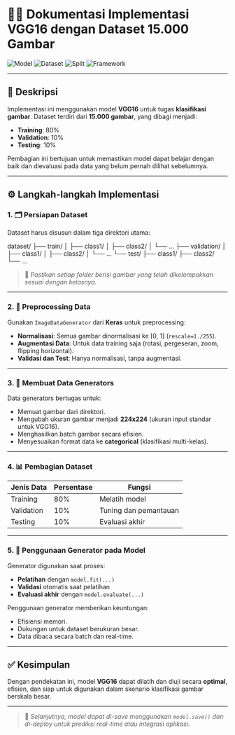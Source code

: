 # 🧠📸 Dokumentasi Implementasi VGG16 dengan Dataset 15.000 Gambar

![Model](https://img.shields.io/badge/Model-VGG16-blue.svg)
![Dataset](https://img.shields.io/badge/Dataset-15.000%20Gambar-lightgrey.svg)
![Split](https://img.shields.io/badge/Train%2FVal%2FTest-80%2F10%2F10-green.svg)
![Framework](https://img.shields.io/badge/Framework-Keras%20%2B%20TensorFlow-orange.svg)

---

## 📝 Deskripsi

Implementasi ini menggunakan model **VGG16** untuk tugas **klasifikasi gambar**. Dataset terdiri dari **15.000 gambar**, yang dibagi menjadi:

- **Training**: 80%
- **Validation**: 10%
- **Testing**: 10%

Pembagian ini bertujuan untuk memastikan model dapat belajar dengan baik dan dievaluasi pada data yang belum pernah dilihat sebelumnya.

---

## ⚙️ Langkah-langkah Implementasi

### 1. 🗂️ Persiapan Dataset

Dataset harus disusun dalam tiga direktori utama:

dataset/
├── train/
│ ├── class1/
│ ├── class2/
│ └── ...
├── validation/
│ ├── class1/
│ ├── class2/
│ └── ...
└── test/
├── class1/
├── class2/
└── ...


> 📌 *Pastikan setiap folder berisi gambar yang telah dikelompokkan sesuai dengan kelasnya.*

---

### 2. 🧼 Preprocessing Data

Gunakan `ImageDataGenerator` dari **Keras** untuk preprocessing:

- **Normalisasi**: Semua gambar dinormalisasi ke [0, 1] (`rescale=1./255`).
- **Augmentasi Data**: Untuk data training saja (rotasi, pergeseran, zoom, flipping horizontal).
- **Validasi dan Test**: Hanya normalisasi, tanpa augmentasi.

---

### 3. 🔁 Membuat Data Generators

Data generators bertugas untuk:

- Memuat gambar dari direktori.
- Mengubah ukuran gambar menjadi **224x224** (ukuran input standar untuk VGG16).
- Menghasilkan batch gambar secara efisien.
- Menyesuaikan format data ke **categorical** (klasifikasi multi-kelas).

---

### 4. 📊 Pembagian Dataset

| Jenis Data | Persentase | Fungsi                        |
|------------|------------|-------------------------------|
| Training   | 80%        | Melatih model                 |
| Validation | 10%        | Tuning dan pemantauan         |
| Testing    | 10%        | Evaluasi akhir                |

---

### 5. 🧪 Penggunaan Generator pada Model

Generator digunakan saat proses:

- **Pelatihan** dengan `model.fit(...)`
- **Validasi** otomatis saat pelatihan
- **Evaluasi akhir** dengan `model.evaluate(...)`

Penggunaan generator memberikan keuntungan:

- Efisiensi memori.
- Dukungan untuk dataset berukuran besar.
- Data dibaca secara batch dan real-time.

---

## ✅ Kesimpulan

Dengan pendekatan ini, model **VGG16** dapat dilatih dan diuji secara **optimal**, efisien, dan siap untuk digunakan dalam skenario klasifikasi gambar berskala besar.

---

> 🚀 *Selanjutnya, model dapat di-save menggunakan `model.save()` dan di-deploy untuk prediksi real-time atau integrasi aplikasi.*
